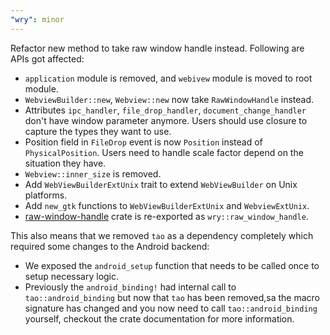 ```yaml
---
"wry": minor
---
```


Refactor new method to take raw window handle instead. Following are APIs got affected:
  - `application` module is removed, and `webivew` module is moved to root module.
  - `WebviewBuilder::new`, `Webview::new` now take `RawWindowHandle` instead.
  - Attributes `ipc_handler`, `file_drop_handler`, `document_change_handler` don't have window parameter anymore.
  Users should use closure to capture the types they want to use.
  - Position field in `FileDrop` event is now `Position` instead of `PhysicalPosition`. Users need to handle scale factor
  depend on the situation they have.
  - `Webview::inner_size` is removed.
  - Add `WebViewBuilderExtUnix` trait to extend `WebViewBuilder` on Unix platforms.
  - Add `new_gtk` functions to `WebViewBuilderExtUnix` and `WebviewExtUnix`.
  - [raw-window-handle](https://docs.rs/raw-window-handle/latest/raw_window_handle/) crate is re-exported as `wry::raw_window_handle`.

This also means that we removed `tao` as a dependency completely which required some changes to the Android backend:
  - We exposed the `android_setup` function that needs to be called once to setup necessary logic.
  - Previously the `android_binding!` had internal call to `tao::android_binding` but now that `tao` has been removed,sa
    the macro signature has changed and you now need to call `tao::android_binding` yourself, checkout the crate documentation for more information.  
